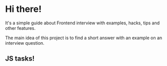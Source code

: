 # Hi there!

It's a simple guide about Frontend interview with examples, hacks, tips and other features.

The main idea of this project is to find a short answer with an example on an interview question.

## JS tasks!